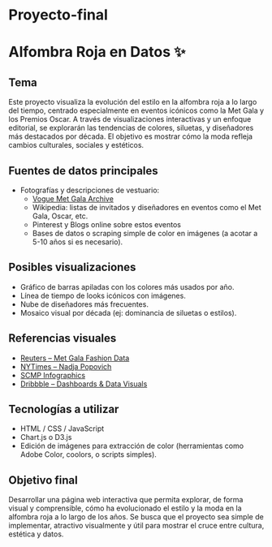 # Proyecto-final
# Alfombra Roja en Datos ✨

## Tema
Este proyecto visualiza la evolución del estilo en la alfombra roja a lo largo del tiempo, centrado especialmente en eventos icónicos como la Met Gala y los Premios Oscar. A través de visualizaciones interactivas y un enfoque editorial, se explorarán las tendencias de colores, siluetas, y diseñadores más destacados por década. El objetivo es mostrar cómo la moda refleja cambios culturales, sociales y estéticos.

## Fuentes de datos principales
- Fotografías y descripciones de vestuario:  
  - [Vogue Met Gala Archive](https://www.vogue.com/tag/event/met-gala)
  - Wikipedia: listas de invitados y diseñadores en eventos como el Met Gala, Oscar, etc.
  - Pinterest y Blogs online sobre estos eventos
  - Bases de datos o scraping simple de color en imágenes (a acotar a 5-10 años si es necesario).

## Posibles visualizaciones
- Gráfico de barras apiladas con los colores más usados por año.
- Línea de tiempo de looks icónicos con imágenes.
- Nube de diseñadores más frecuentes.
- Mosaico visual por década (ej: dominancia de siluetas o estilos).

## Referencias visuales
- [Reuters – Met Gala Fashion Data](https://www.reuters.com/graphics/USA-METBALL/FASHION/zjvqagymdvx/)
- [NYTimes – Nadja Popovich](https://www.nytimes.com/by/nadja-popovich)
- [SCMP Infographics](https://www.scmp.com/infographics)
- [Dribbble – Dashboards & Data Visuals](https://dribbble.com/search/dashboard)

## Tecnologías a utilizar
- HTML / CSS / JavaScript
- Chart.js o D3.js
- Edición de imágenes para extracción de color (herramientas como Adobe Color, coolors, o scripts simples).

## Objetivo final
Desarrollar una página web interactiva que permita explorar, de forma visual y comprensible, cómo ha evolucionado el estilo y la moda en la alfombra roja a lo largo de los años. Se busca que el proyecto sea simple de implementar, atractivo visualmente y útil para mostrar el cruce entre cultura, estética y datos.

